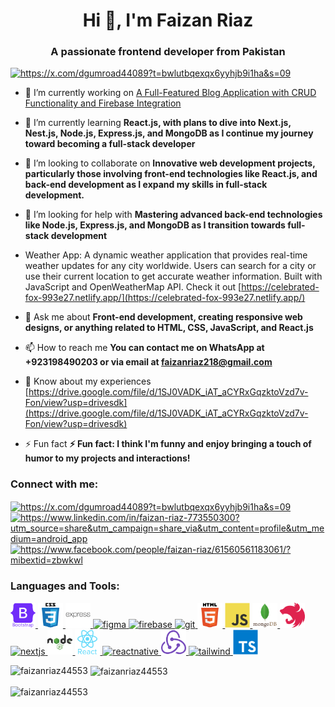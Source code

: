 <h1 align="center">Hi 👋, I'm Faizan Riaz</h1>
<h3 align="center">A passionate frontend developer from Pakistan</h3>

<p align="left"> <a href="https://twitter.com/https://x.com/dgumroad44089?t=bwlutbqexqx6yyhjb9i1ha&s=09" target="blank"><img src="https://img.shields.io/twitter/follow/https://x.com/dgumroad44089?t=bwlutbqexqx6yyhjb9i1ha&s=09?logo=twitter&style=for-the-badge" alt="https://x.com/dgumroad44089?t=bwlutbqexqx6yyhjb9i1ha&s=09" /></a> </p>

- 🔭 I’m currently working on [A Full-Featured Blog Application with CRUD Functionality and Firebase Integration](https://joyful-blancmange-233f66.netlify.app/)

- 🌱 I’m currently learning **React.js, with plans to dive into Next.js, Nest.js, Node.js, Express.js, and MongoDB as I continue my journey toward becoming a full-stack developer**

- 👯 I’m looking to collaborate on **Innovative web development projects, particularly those involving front-end technologies like React.js, and back-end development as I expand my skills in full-stack development.**

- 🤝 I’m looking for help with **Mastering advanced back-end technologies like Node.js, Express.js, and MongoDB as I transition towards full-stack development**

- Weather App: A dynamic weather application that provides real-time weather updates for any city worldwide. Users can search for a city or use their current location to get accurate weather information. Built with JavaScript and OpenWeatherMap API. Check it out [https://celebrated-fox-993e27.netlify.app/](https://celebrated-fox-993e27.netlify.app/)

- 💬 Ask me about **Front-end development, creating responsive web designs, or anything related to HTML, CSS, JavaScript, and React.js**

- 📫 How to reach me **You can contact me on WhatsApp at +923198490203 or via email at faizanriaz218@gmail.com**

- 📄 Know about my experiences [https://drive.google.com/file/d/1SJ0VADK_iAT_aCYRxGqzktoVzd7v-Fon/view?usp=drivesdk](https://drive.google.com/file/d/1SJ0VADK_iAT_aCYRxGqzktoVzd7v-Fon/view?usp=drivesdk)

- ⚡ Fun fact ****⚡ Fun fact:** I think I'm funny and enjoy bringing a touch of humor to my projects and interactions!**

<h3 align="left">Connect with me:</h3>
<p align="left">
<a href="https://twitter.com/https://x.com/dgumroad44089?t=bwlutbqexqx6yyhjb9i1ha&s=09" target="blank"><img align="center" src="https://raw.githubusercontent.com/rahuldkjain/github-profile-readme-generator/master/src/images/icons/Social/twitter.svg" alt="https://x.com/dgumroad44089?t=bwlutbqexqx6yyhjb9i1ha&s=09" height="30" width="40" /></a>
<a href="https://linkedin.com/in/https://www.linkedin.com/in/faizan-riaz-773550300?utm_source=share&utm_campaign=share_via&utm_content=profile&utm_medium=android_app" target="blank"><img align="center" src="https://raw.githubusercontent.com/rahuldkjain/github-profile-readme-generator/master/src/images/icons/Social/linked-in-alt.svg" alt="https://www.linkedin.com/in/faizan-riaz-773550300?utm_source=share&utm_campaign=share_via&utm_content=profile&utm_medium=android_app" height="30" width="40" /></a>
<a href="https://fb.com/https://www.facebook.com/people/faizan-riaz/61560561183061/?mibextid=zbwkwl" target="blank"><img align="center" src="https://raw.githubusercontent.com/rahuldkjain/github-profile-readme-generator/master/src/images/icons/Social/facebook.svg" alt="https://www.facebook.com/people/faizan-riaz/61560561183061/?mibextid=zbwkwl" height="30" width="40" /></a>
</p>

<h3 align="left">Languages and Tools:</h3>
<p align="left"> <a href="https://getbootstrap.com" target="_blank" rel="noreferrer"> <img src="https://raw.githubusercontent.com/devicons/devicon/master/icons/bootstrap/bootstrap-plain-wordmark.svg" alt="bootstrap" width="40" height="40"/> </a> <a href="https://www.w3schools.com/css/" target="_blank" rel="noreferrer"> <img src="https://raw.githubusercontent.com/devicons/devicon/master/icons/css3/css3-original-wordmark.svg" alt="css3" width="40" height="40"/> </a> <a href="https://expressjs.com" target="_blank" rel="noreferrer"> <img src="https://raw.githubusercontent.com/devicons/devicon/master/icons/express/express-original-wordmark.svg" alt="express" width="40" height="40"/> </a> <a href="https://www.figma.com/" target="_blank" rel="noreferrer"> <img src="https://www.vectorlogo.zone/logos/figma/figma-icon.svg" alt="figma" width="40" height="40"/> </a> <a href="https://firebase.google.com/" target="_blank" rel="noreferrer"> <img src="https://www.vectorlogo.zone/logos/firebase/firebase-icon.svg" alt="firebase" width="40" height="40"/> </a> <a href="https://git-scm.com/" target="_blank" rel="noreferrer"> <img src="https://www.vectorlogo.zone/logos/git-scm/git-scm-icon.svg" alt="git" width="40" height="40"/> </a> <a href="https://www.w3.org/html/" target="_blank" rel="noreferrer"> <img src="https://raw.githubusercontent.com/devicons/devicon/master/icons/html5/html5-original-wordmark.svg" alt="html5" width="40" height="40"/> </a> <a href="https://developer.mozilla.org/en-US/docs/Web/JavaScript" target="_blank" rel="noreferrer"> <img src="https://raw.githubusercontent.com/devicons/devicon/master/icons/javascript/javascript-original.svg" alt="javascript" width="40" height="40"/> </a> <a href="https://www.mongodb.com/" target="_blank" rel="noreferrer"> <img src="https://raw.githubusercontent.com/devicons/devicon/master/icons/mongodb/mongodb-original-wordmark.svg" alt="mongodb" width="40" height="40"/> </a> <a href="https://nestjs.com/" target="_blank" rel="noreferrer"> <img src="https://raw.githubusercontent.com/devicons/devicon/master/icons/nestjs/nestjs-plain.svg" alt="nestjs" width="40" height="40"/> </a> <a href="https://nextjs.org/" target="_blank" rel="noreferrer"> <img src="https://cdn.worldvectorlogo.com/logos/nextjs-2.svg" alt="nextjs" width="40" height="40"/> </a> <a href="https://nodejs.org" target="_blank" rel="noreferrer"> <img src="https://raw.githubusercontent.com/devicons/devicon/master/icons/nodejs/nodejs-original-wordmark.svg" alt="nodejs" width="40" height="40"/> </a> <a href="https://reactjs.org/" target="_blank" rel="noreferrer"> <img src="https://raw.githubusercontent.com/devicons/devicon/master/icons/react/react-original-wordmark.svg" alt="react" width="40" height="40"/> </a> <a href="https://reactnative.dev/" target="_blank" rel="noreferrer"> <img src="https://reactnative.dev/img/header_logo.svg" alt="reactnative" width="40" height="40"/> </a> <a href="https://redux.js.org" target="_blank" rel="noreferrer"> <img src="https://raw.githubusercontent.com/devicons/devicon/master/icons/redux/redux-original.svg" alt="redux" width="40" height="40"/> </a> <a href="https://tailwindcss.com/" target="_blank" rel="noreferrer"> <img src="https://www.vectorlogo.zone/logos/tailwindcss/tailwindcss-icon.svg" alt="tailwind" width="40" height="40"/> </a> <a href="https://www.typescriptlang.org/" target="_blank" rel="noreferrer"> <img src="https://raw.githubusercontent.com/devicons/devicon/master/icons/typescript/typescript-original.svg" alt="typescript" width="40" height="40"/> </a> </p>

<p><img align="left" src="https://github-readme-stats.vercel.app/api/top-langs?username=faizanriaz44553&show_icons=true&locale=en&layout=compact" alt="faizanriaz44553" /></p>

<p>&nbsp;<img align="center" src="https://github-readme-stats.vercel.app/api?username=faizanriaz44553&show_icons=true&locale=en" alt="faizanriaz44553" /></p>

<p><img align="center" src="https://github-readme-streak-stats.herokuapp.com/?user=faizanriaz44553&" alt="faizanriaz44553" /></p>

